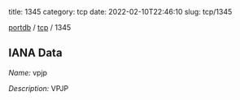 title: 1345
category: tcp
date: 2022-02-10T22:46:10
slug: tcp/1345

[portdb](/) / [tcp](/category/tcp.html) / 1345


## IANA Data

_Name:_ vpjp

_Description:_ VPJP


